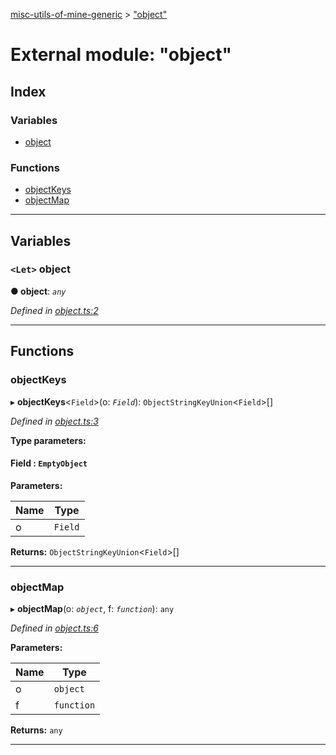 [misc-utils-of-mine-generic](../README.md) > ["object"](../modules/_object_.md)

# External module: "object"

## Index

### Variables

* [object](_object_.md#object)

### Functions

* [objectKeys](_object_.md#objectkeys)
* [objectMap](_object_.md#objectmap)

---

## Variables

<a id="object"></a>

### `<Let>` object

**● object**: *`any`*

*Defined in [object.ts:2](https://github.com/cancerberoSgx/misc-utils-of-mine/blob/385e9dc/misc-utils-of-mine-generic/src/object.ts#L2)*

___

## Functions

<a id="objectkeys"></a>

###  objectKeys

▸ **objectKeys**<`Field`>(o: *`Field`*): `ObjectStringKeyUnion`<`Field`>[]

*Defined in [object.ts:3](https://github.com/cancerberoSgx/misc-utils-of-mine/blob/385e9dc/misc-utils-of-mine-generic/src/object.ts#L3)*

**Type parameters:**

#### Field :  `EmptyObject`
**Parameters:**

| Name | Type |
| ------ | ------ |
| o | `Field` |

**Returns:** `ObjectStringKeyUnion`<`Field`>[]

___
<a id="objectmap"></a>

###  objectMap

▸ **objectMap**(o: *`object`*, f: *`function`*): `any`

*Defined in [object.ts:6](https://github.com/cancerberoSgx/misc-utils-of-mine/blob/385e9dc/misc-utils-of-mine-generic/src/object.ts#L6)*

**Parameters:**

| Name | Type |
| ------ | ------ |
| o | `object` |
| f | `function` |

**Returns:** `any`

___

